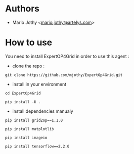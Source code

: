 # Authors
 - Mario Jothy \<mario.jothy@artelys.com\>

# How to use
You need to install ExpertOP4Grid in order to use this agent :

- clone the repo :

` git clone https://github.com/mjothy/ExpertOp4Grid.git
`

- install in your environment

`cd ExpertOp4Grid`

`pip install -U .`

- install dependencies manualy

`pip install grid2op==1.1.0`

`pip install matplotlib`

`pip install imageio`

`pip install tensorflow==2.2.0`
